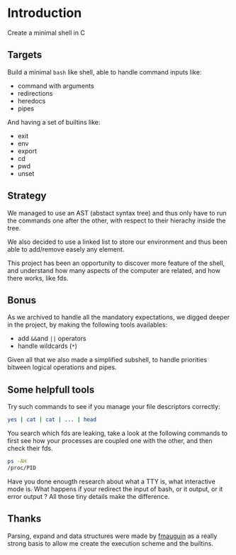 # Introduction
Create a minimal shell in C

## Targets
Build a minimal `bash` like shell, able to handle command inputs like:
 * command with arguments
 * redirections
 * heredocs
 * pipes

And having a set of builtins like:
 * exit
 * env
 * export
 * cd
 * pwd
 * unset

## Strategy
We managed to use an AST (abstact syntax tree) and thus only have to run the
commands one after the other, with respect to their hierachy inside the tree.

We also decided to use a linked list to store our environment and thus been
able to add/remove easely any element.

This project has been an opportunity to discover more feature of the shell, and
understand how many aspects of the computer are related, and how there works,
like fds.

## Bonus
As we archived to handle all the mandatory expectations, we digged deeper in the
project, by making the following tools availables:
 * add `&&`and `||` operators
 * handle wildcards (`*`)

Given all that we also made a simplified subshell, to handle priorities bitween
logical operations and pipes.

## Some helpfull tools
Try such commands to see if you manage your file descriptors correctly:
```bash
yes | cat | cat | ... | head
```
You search which fds are leaking, take a look at the following commands to first
see how your processes are coupled one with the other, and then check their fds.
```bash
ps -AH
/proc/PID
```
Have you done enougth research about what a TTY is, what interactive mode
is. What happens if your redirect the input of bash, or it output, or it error
output ? All those tiny details make the difference.

## Thanks
Parsing, expand and data structures were made by
[fmauguin](https://github.com/Wonderworlds) as a really strong basis to allow me
create the execution scheme and the builtins.

